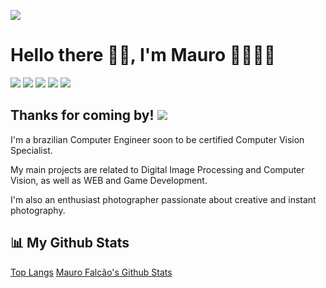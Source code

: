 ![](https://komarev.com/ghpvc/?username=maurofalc)
# Hello there 👋🏻, I'm Mauro 👨🏻‍💻📸

[<img src = "https://img.shields.io/badge/LinkedIn-0077B5?style=for-the-badge&logo=linkedin&logoColor=white">](https://www.https://www.linkedin.com/in/maurofalc/) [<img src = "https://img.shields.io/badge/instagram-%23E4405F.svg?&style=for-the-badge&logo=instagram&logoColor=white">](https://www.instagram.com/maurofalc_/) [<img src = "https://img.shields.io/badge/Pinterest-%23E60023.svg?&style=for-the-badge&logo=Pinterest&logoColor=white">](https://www.pinterest.com/maurofalc/) [<img src = "https://img.shields.io/badge/Snapchat-FFFC00?style=for-the-badge&logo=snapchat&logoColor=white">](https://www.snapchat.com/add/maurofalc) [<img src = "https://img.shields.io/badge/Gmail-D14836?style=for-the-badge&logo=gmail&logoColor=white">](mailto:maurofalc52@gmail.com)

## Thanks for coming by! ![](https://komarev.com/ghpvc/?username=maurofalc&label=visitors&color=ff69b4)

I'm a brazilian Computer Engineer soon to be certified Computer Vision Specialist.

My main projects are related to Digital Image Processing and Computer Vision, as well as  WEB and Game Development.

I'm also an enthusiast photographer passionate about creative and instant photography.

## 📊 My Github Stats

[Top Langs](https://github-readme-stats.vercel.app/api/top-langs/?username=maurofalc&layout=compact) [Mauro Falcão's Github Stats](https://github-readme-stats.vercel.app/api?username=maurofalc&show_icons=true&hide_border=true&theme=radical&&count_private=true&include_all_commits=true)
